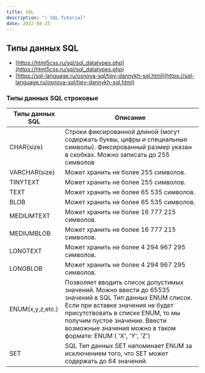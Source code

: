 ```yaml
---
title: SQL
description: "| SQL Tutorial"
date: 2022-08-25
---
```


## Типы данных SQL
- [https://html5css.ru/sql/sql_datatypes.php](https://html5css.ru/sql/sql_datatypes.php)
- [https://sql-language.ru/osnova-sql/tipy-dannykh-sql.html](https://sql-language.ru/osnova-sql/tipy-dannykh-sql.html)


### Типы данных SQL строковые
| Типы данных SQL  | Описание                                                                                                                                                |
|------------------|---------------------------------------------------------------------------------------------------------------------------------------------------------|
| CHAR(size)       | Строки фиксированной длиной (могут содержать буквы, цифры и специальные символы). Фиксированный размер указан в скобках. Можно записать до 255 символов |
| VARCHAR(size)    | Может хранить не более 255 символов.                                                                                                                    |
| TINYTEXT         | Может хранить не более 255 символов.                                                                                                                    |
| TEXT             | Может хранить не более 65 535 символов.                                                                                                                 |
| BLOB             | Может хранить не более 65 535 символов.                                                                                                                 |
| MEDIUMTEXT       | Может хранить не более 16 777 215 символов.                                                                                                             |
| MEDIUMBLOB       | Может хранить не более 16 777 215 символов.                                                                                                             |
| LONGTEXT         | Может хранить не более 4 294 967 295 символов.                                                                                                          |
| LONGBLOB         | Может хранить не более 4 294 967 295 символов.                                                                                                          |
| ENUM(x,y,z,etc.) | Позволяет вводить список допустимых значений. Можно ввести до 65535 значений в SQL Тип данных ENUM список. Если при вставке значения не будет присутствовать в списке ENUM, то мы получим пустое значение. Ввести возможные значения можно в таком формате: ENUM ( 'X', 'Y', 'Z') |
| SET	           | SQL Тип данных SET напоминает ENUM за исключением того, что SET может содержать до 64 значений. |